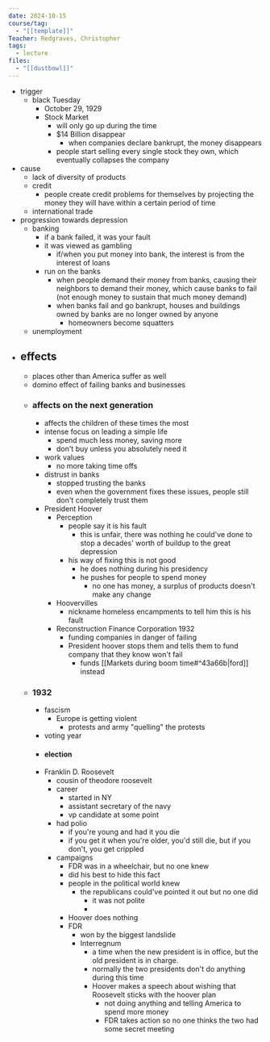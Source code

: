 ```yaml
---
date: 2024-10-15
course/tag:
  - "[[template]]"
Teacher: Redgraves, Christopher
tags:
  - lecture
files:
  - "[[dustbowl]]"
---
```

- trigger
	- black Tuesday
		- October 29, 1929
		- Stock Market
			- will only go up during the time
			- $14 Billion disappear
				- when companies declare bankrupt, the money disappears
			- people start selling every single stock they own, which eventually collapses the company
- cause 
	- lack of diversity of products
	- credit
		- people create credit problems for themselves by projecting the money they will have within a certain period of time
	- international trade
- progression towards depression
	- banking
		- if a bank failed, it was your fault
		- it was viewed as gambling
			- if/when you put money into bank, the interest is from the interest of loans
		- run on the banks
			- when people demand their money from banks, causing their neighbors to demand their money, which cause banks to fail (not enough money to sustain that much money demand)
			- when banks fail and go bankrupt, houses and buildings owned by banks are no longer owned by anyone
				- homeowners become squatters 
	- unemployment
- ## effects
	- places other than America suffer as well
	- domino effect of failing banks and businesses
	- ### affects on the next generation
		- affects the children of these times the most
		- intense focus on leading a simple life
			- spend much less money, saving more
			- don't buy unless you absolutely need it
		- work values
			- no more taking time offs
		- distrust in banks
			- stopped trusting the banks
			- even when the government fixes these issues, people still don't completely trust them
		- President Hoover
			- Perception
				- people say it is his fault
					- this is unfair, there was nothing he could've done to stop a decades' worth of buildup to the great depression
				- his way of fixing this is not good
					- he does nothing during his presidency
					- he pushes for people to spend money
						- no one has money, a surplus of products doesn't make any change
			- Hoovervilles
				- nickname homeless encampments to tell him this is his fault
			- Reconstruction Finance Corporation 1932
				- funding companies in danger of failing
				- President hoover stops them and tells them to fund company that they know won't fail
					- funds [[Markets during boom time#^43a66b|ford]] instead
	- ### 1932
		- fascism
			- Europe is getting violent 
				- protests and army "quelling" the protests
		- voting year
		- #### election
		- Franklin D. Roosevelt
			- cousin of theodore roosevelt
			- career
				- started in NY
				- assistant secretary of the navy
				- vp candidate at some point
			- had polio
				- if you're young and had it you die
				- if you get it when you're older, you'd still die, but if you don't, you get crippled 
			- campaigns
				- FDR was in a wheelchair, but no one  knew
				- did his best to hide this fact
				- people in the political world knew
					- the republicans could've pointed it out but no one did
						- it was not polite
						- 
				- Hoover does nothing
				- FDR
					- won by the biggest landslide
					- Interregnum
						- a time when the new president is in office, but the old president is in charge.
						- normally the two presidents don't do anything during this time
						- Hoover makes a speech about wishing that Roosevelt sticks with the hoover plan
							- not doing anything and telling America to spend more money
							- FDR takes action so no one thinks the two had some secret meeting